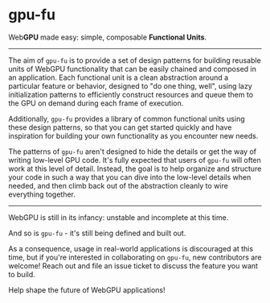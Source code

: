 # gpu-fu

Web**GPU** made easy: simple, composable **Functional Units**.

---

The aim of `gpu-fu` is to provide a set of design patterns for building reusable units of WebGPU functionality that can be easily chained and composed in an application. Each functional unit is a clean abstraction around a particular feature or behavior, designed to "do one thing, well", using lazy initialization patterns to efficiently construct resources and queue them to the GPU on demand during each frame of execution.

Additionally, `gpu-fu` provides a library of common functional units using these design patterns, so that you can get started quickly and have inspiration for building your own functionality as you encounter new needs.

The patterns of `gpu-fu` aren't designed to hide the details or get the way of writing low-level GPU code. It's fully expected that users of `gpu-fu` will often work at this level of detail. Instead, the goal is to help organize and structure your code in such a way that you can dive into the low-level details when needed, and then climb back out of the abstraction cleanly to wire everything together.

---

WebGPU is still in its infancy: unstable and incomplete at this time.

And so is `gpu-fu` - it's still being defined and built out.

As a consequence, usage in real-world applications is discouraged at this time, but if you're interested in collaborating on `gpu-fu`, new contributors are welcome! Reach out and file an issue ticket to discuss the feature you want to build.

Help shape the future of WebGPU applications!
